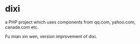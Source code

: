 dixi
====

a PHP project which uses components from qq.com, yahoo.com, canada.com etc.


Fu mian xin wen, version improvement of dixi.

